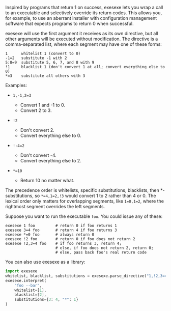 Inspired by programs that return 1 on success, exesexe lets you wrap a call
to an executable and selectively override its return codes. This allows you,
for example, to use an aberrant installer with configuration management
software that expects programs to return 0 when successful.

exesexe will use the first argument it receives as its own directive, but all
other arguments will be executed without modification. The directive is a
comma-separated list, where each segment may have one of these forms:

```
1      whitelist 1 (convert to 0)
-1=2   substitute -1 with 2
5:8=9  substitute 5, 6, 7, and 8 with 9
!1     blacklist 1 (don't convert 1 at all; convert everything else to 0)
*=3    substitute all others with 3
```

Examples:
  * `1,-1,2=3`
    * Convert 1 and -1 to 0.
    * Convert 2 to 3.

  * `!2`
    * Don't convert 2.
    * Convert everything else to 0.

  * `!-4=2`
    * Don't convert -4.
    * Convert everything else to 2.

  * `*=10`
    * Return 10 no matter what.

The precedence order is whitelists, specific substitutions, blacklists,
then *-substitutions, so `*=4,1=2,!3` would convert 1 to 2 rather than 4 or 0.
The lexical order only matters for overlapping segments, like `1=0,1=2`,
where the rightmost segment overrides the left segments.

Suppose you want to run the executable `foo`. You could issue any of these:

```
exesexe 1 foo         # return 0 if foo returns 1
exesexe 3=4 foo       # return 4 if foo returns 3
exesexe *=0 foo       # always return 0
exesexe !2 foo        # return 0 if foo does not return 2
exesexe !2,3=4 foo    # if foo returns 3, return 4;
                      # else, if foo does not return 2, return 0;
                      # else, pass back foo's real return code
```

You can also use exesexe as a library:

```python
import exesexe
whitelist, blacklist, substitutions = exesexe.parse_directive("1,!2,3=4")
exesexe.interpret(
    "foo --bar",
    whitelist=[1],
    blacklist=[2],
    substitutions={3: 4, "*": 1}
)
```
